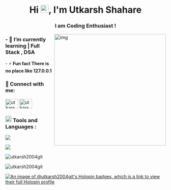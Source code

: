 
<h1 align="center">Hi <img src="https://media.giphy.com/media/hvRJCLFzcasrR4ia7z/giphy.gif" width="25"/>, I'm Utkarsh Shahare</h1>
<h3 align="center">I am Coding Enthusiast !</h3>

<img  align="right" src="https://media.tenor.com/2uyENRmiUt0AAAAC/coding.gif" width=350 alt="img">
<h3>- 🌱 I’m currently learning <strong> | Full Stack , DSA </strong></h3>
- ⚡ <b>Fun fact There is no place like 127.0.0.1</b>

<h3 align="left">🚀 Connect with me:</h3>
<p align="left">
<a href="https://linkedin.com/in/utkarsh-shahare-7b4109214" target="blank"><img align="center" src="https://raw.githubusercontent.com/rahuldkjain/github-profile-readme-generator/master/src/images/icons/Social/linked-in-alt.svg" alt="utkarsh-shahare-7b4109214" height="30" width="40" /></a>
<a href="https://instagram.com/utkarsh_001122" target="blank"><img align="center" src="https://raw.githubusercontent.com/rahuldkjain/github-profile-readme-generator/master/src/images/icons/Social/instagram.svg" alt="utkarsh_001122" height="30" width="40" /></a>
</p>

### <img src="https://raw.githubusercontent.com/alexnaiman/alexnaiman/master/resources/pickaxe.png" width="20px" /> Tools and Languages :
<p align="left" >
  <img src="https://skillicons.dev/icons?i=java,python,c,go,react,next,html,css,js" />
</p>
<p align="left" >
  <img src="https://skillicons.dev/icons?i=nodejs,expressjs,tailwind,mysql,mongo,git,github" />
</p>

<p><img align="center" src="https://github-readme-streak-stats.herokuapp.com/?user=utkarsh2004git&" alt="utkarsh2004git" /></p>
<p><img align="center" src="https://github-readme-stats.vercel.app/api/top-langs?username=utkarsh2004git&show_icons=true&locale=en&layout=compact" alt="utkarsh2004git" /></p>


[![An image of @utkarsh2004git's Holopin badges, which is a link to view their full Holopin profile](https://holopin.me/utkarsh2004git)](https://holopin.io/@utkarsh2004git)
